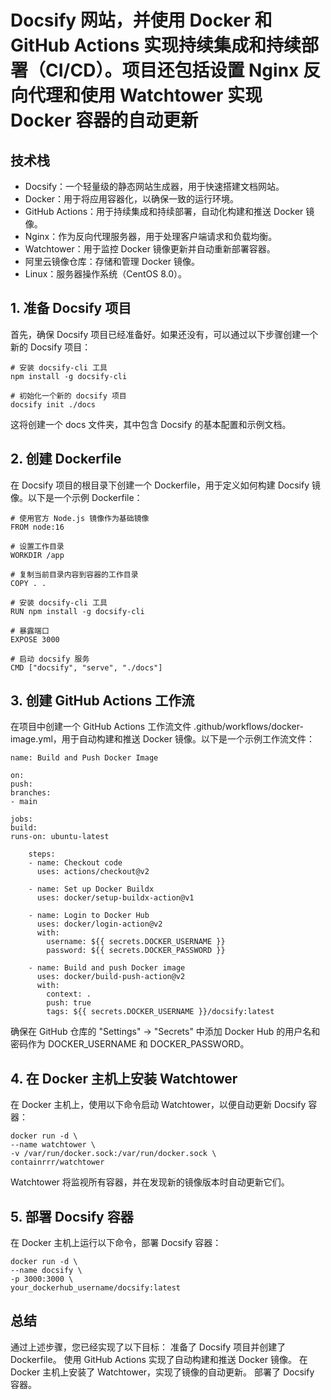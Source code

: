 #  Docsify 网站，并使用 Docker 和 GitHub Actions 实现持续集成和持续部署（CI/CD）。项目还包括设置 Nginx 反向代理和使用 Watchtower 实现 Docker 容器的自动更新
## 技术栈
- Docsify：一个轻量级的静态网站生成器，用于快速搭建文档网站。
- Docker：用于将应用容器化，以确保一致的运行环境。
- GitHub Actions：用于持续集成和持续部署，自动化构建和推送 Docker 镜像。
- Nginx：作为反向代理服务器，用于处理客户端请求和负载均衡。
- Watchtower：用于监控 Docker 镜像更新并自动重新部署容器。
- 阿里云镜像仓库：存储和管理 Docker 镜像。
- Linux：服务器操作系统（CentOS 8.0）。

## 1. 准备 Docsify 项目
首先，确保 Docsify 项目已经准备好。如果还没有，可以通过以下步骤创建一个新的 Docsify 项目：

    # 安装 docsify-cli 工具
    npm install -g docsify-cli
    
    # 初始化一个新的 docsify 项目
    docsify init ./docs
这将创建一个 docs 文件夹，其中包含 Docsify 的基本配置和示例文档。
## 2. 创建 Dockerfile
在 Docsify 项目的根目录下创建一个 Dockerfile，用于定义如何构建 Docsify 镜像。以下是一个示例 Dockerfile：

    # 使用官方 Node.js 镜像作为基础镜像
    FROM node:16
    
    # 设置工作目录
    WORKDIR /app
    
    # 复制当前目录内容到容器的工作目录
    COPY . .
    
    # 安装 docsify-cli 工具
    RUN npm install -g docsify-cli
    
    # 暴露端口
    EXPOSE 3000
    
    # 启动 docsify 服务
    CMD ["docsify", "serve", "./docs"]

## 3. 创建 GitHub Actions 工作流
在项目中创建一个 GitHub Actions 工作流文件 .github/workflows/docker-image.yml，用于自动构建和推送 Docker 镜像。以下是一个示例工作流文件：

    name: Build and Push Docker Image
    
    on:
    push:
    branches:
    - main
    
    jobs:
    build:
    runs-on: ubuntu-latest
    
        steps:
        - name: Checkout code
          uses: actions/checkout@v2
    
        - name: Set up Docker Buildx
          uses: docker/setup-buildx-action@v1
    
        - name: Login to Docker Hub
          uses: docker/login-action@v2
          with:
            username: ${{ secrets.DOCKER_USERNAME }}
            password: ${{ secrets.DOCKER_PASSWORD }}
    
        - name: Build and push Docker image
          uses: docker/build-push-action@v2
          with:
            context: .
            push: true
            tags: ${{ secrets.DOCKER_USERNAME }}/docsify:latest

确保在 GitHub 仓库的 "Settings" -> "Secrets" 中添加 Docker Hub 的用户名和密码作为 DOCKER_USERNAME 和 DOCKER_PASSWORD。
## 4. 在 Docker 主机上安装 Watchtower
在 Docker 主机上，使用以下命令启动 Watchtower，以便自动更新 Docsify 容器：

    docker run -d \
    --name watchtower \
    -v /var/run/docker.sock:/var/run/docker.sock \
    containrrr/watchtower

Watchtower 将监视所有容器，并在发现新的镜像版本时自动更新它们。

## 5. 部署 Docsify 容器
在 Docker 主机上运行以下命令，部署 Docsify 容器：

    docker run -d \
    --name docsify \
    -p 3000:3000 \
    your_dockerhub_username/docsify:latest

## 总结
通过上述步骤，您已经实现了以下目标：
准备了 Docsify 项目并创建了 Dockerfile。
使用 GitHub Actions 实现了自动构建和推送 Docker 镜像。
在 Docker 主机上安装了 Watchtower，实现了镜像的自动更新。
部署了 Docsify 容器。